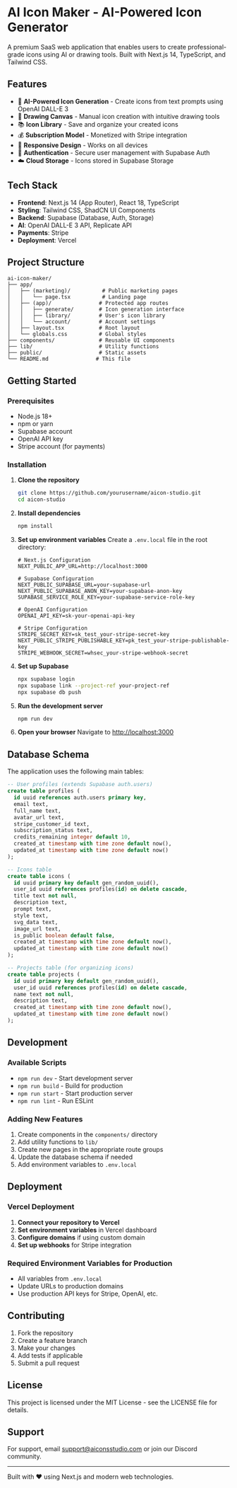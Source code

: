 # AI Icon Maker - AI-Powered Icon Generator

A premium SaaS web application that enables users to create professional-grade icons using AI or drawing tools. Built with Next.js 14, TypeScript, and Tailwind CSS.

## Features

- 🤖 **AI-Powered Icon Generation** - Create icons from text prompts using OpenAI DALL-E 3
- 🎨 **Drawing Canvas** - Manual icon creation with intuitive drawing tools
- 📚 **Icon Library** - Save and organize your created icons
- 💰 **Subscription Model** - Monetized with Stripe integration
- 📱 **Responsive Design** - Works on all devices
- 🔐 **Authentication** - Secure user management with Supabase Auth
- ☁️ **Cloud Storage** - Icons stored in Supabase Storage

## Tech Stack

- **Frontend**: Next.js 14 (App Router), React 18, TypeScript
- **Styling**: Tailwind CSS, ShadCN UI Components
- **Backend**: Supabase (Database, Auth, Storage)
- **AI**: OpenAI DALL-E 3 API, Replicate API
- **Payments**: Stripe
- **Deployment**: Vercel

## Project Structure

```
ai-icon-maker/
├── app/
│   ├── (marketing)/          # Public marketing pages
│   │   └── page.tsx          # Landing page
│   ├── (app)/               # Protected app routes
│   │   ├── generate/        # Icon generation interface
│   │   ├── library/         # User's icon library
│   │   └── account/         # Account settings
│   ├── layout.tsx           # Root layout
│   └── globals.css          # Global styles
├── components/              # Reusable UI components
├── lib/                     # Utility functions
├── public/                  # Static assets
└── README.md               # This file
```

## Getting Started

### Prerequisites

- Node.js 18+ 
- npm or yarn
- Supabase account
- OpenAI API key
- Stripe account (for payments)

### Installation

1. **Clone the repository**
   ```bash
   git clone https://github.com/yourusername/aicon-studio.git
   cd aicon-studio
   ```

2. **Install dependencies**
   ```bash
   npm install
   ```

3. **Set up environment variables**
   Create a `.env.local` file in the root directory:
   ```env
   # Next.js Configuration
   NEXT_PUBLIC_APP_URL=http://localhost:3000

   # Supabase Configuration
   NEXT_PUBLIC_SUPABASE_URL=your-supabase-url
   NEXT_PUBLIC_SUPABASE_ANON_KEY=your-supabase-anon-key
   SUPABASE_SERVICE_ROLE_KEY=your-supabase-service-role-key

   # OpenAI Configuration
   OPENAI_API_KEY=sk-your-openai-api-key

   # Stripe Configuration
   STRIPE_SECRET_KEY=sk_test_your-stripe-secret-key
   NEXT_PUBLIC_STRIPE_PUBLISHABLE_KEY=pk_test_your-stripe-publishable-key
   STRIPE_WEBHOOK_SECRET=whsec_your-stripe-webhook-secret
   ```

4. **Set up Supabase**
   ```bash
   npx supabase login
   npx supabase link --project-ref your-project-ref
   npx supabase db push
   ```

5. **Run the development server**
   ```bash
   npm run dev
   ```

6. **Open your browser**
   Navigate to [http://localhost:3000](http://localhost:3000)

## Database Schema

The application uses the following main tables:

```sql
-- User profiles (extends Supabase auth.users)
create table profiles (
  id uuid references auth.users primary key,
  email text,
  full_name text,
  avatar_url text,
  stripe_customer_id text,
  subscription_status text,
  credits_remaining integer default 10,
  created_at timestamp with time zone default now(),
  updated_at timestamp with time zone default now()
);

-- Icons table
create table icons (
  id uuid primary key default gen_random_uuid(),
  user_id uuid references profiles(id) on delete cascade,
  title text not null,
  description text,
  prompt text,
  style text,
  svg_data text,
  image_url text,
  is_public boolean default false,
  created_at timestamp with time zone default now(),
  updated_at timestamp with time zone default now()
);

-- Projects table (for organizing icons)
create table projects (
  id uuid primary key default gen_random_uuid(),
  user_id uuid references profiles(id) on delete cascade,
  name text not null,
  description text,
  created_at timestamp with time zone default now(),
  updated_at timestamp with time zone default now()
);
```

## Development

### Available Scripts

- `npm run dev` - Start development server
- `npm run build` - Build for production
- `npm run start` - Start production server
- `npm run lint` - Run ESLint

### Adding New Features

1. Create components in the `components/` directory
2. Add utility functions to `lib/`
3. Create new pages in the appropriate route groups
4. Update the database schema if needed
5. Add environment variables to `.env.local`

## Deployment

### Vercel Deployment

1. **Connect your repository to Vercel**
2. **Set environment variables** in Vercel dashboard
3. **Configure domains** if using custom domain
4. **Set up webhooks** for Stripe integration

### Required Environment Variables for Production

- All variables from `.env.local`
- Update URLs to production domains
- Use production API keys for Stripe, OpenAI, etc.

## Contributing

1. Fork the repository
2. Create a feature branch
3. Make your changes
4. Add tests if applicable
5. Submit a pull request

## License

This project is licensed under the MIT License - see the LICENSE file for details.

## Support

For support, email support@aiconsstudio.com or join our Discord community.

---

Built with ❤️ using Next.js and modern web technologies. 